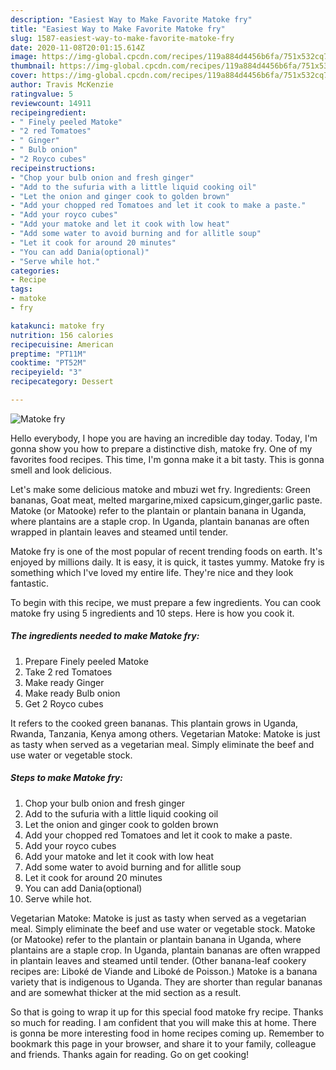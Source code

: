 ```yaml
---
description: "Easiest Way to Make Favorite Matoke fry"
title: "Easiest Way to Make Favorite Matoke fry"
slug: 1587-easiest-way-to-make-favorite-matoke-fry
date: 2020-11-08T20:01:15.614Z
image: https://img-global.cpcdn.com/recipes/119a884d4456b6fa/751x532cq70/matoke-fry-recipe-main-photo.jpg
thumbnail: https://img-global.cpcdn.com/recipes/119a884d4456b6fa/751x532cq70/matoke-fry-recipe-main-photo.jpg
cover: https://img-global.cpcdn.com/recipes/119a884d4456b6fa/751x532cq70/matoke-fry-recipe-main-photo.jpg
author: Travis McKenzie
ratingvalue: 5
reviewcount: 14911
recipeingredient:
- " Finely peeled Matoke"
- "2 red Tomatoes"
- " Ginger"
- " Bulb onion"
- "2 Royco cubes"
recipeinstructions:
- "Chop your bulb onion and fresh ginger"
- "Add to the sufuria with a little liquid cooking oil"
- "Let the onion and ginger cook to golden brown"
- "Add your chopped red Tomatoes and let it cook to make a paste."
- "Add your royco cubes"
- "Add your matoke and let it cook with low heat"
- "Add some water to avoid burning and for allitle soup"
- "Let it cook for around 20 minutes"
- "You can add Dania(optional)"
- "Serve while hot."
categories:
- Recipe
tags:
- matoke
- fry

katakunci: matoke fry 
nutrition: 156 calories
recipecuisine: American
preptime: "PT11M"
cooktime: "PT52M"
recipeyield: "3"
recipecategory: Dessert

---
```



![Matoke fry](https://img-global.cpcdn.com/recipes/119a884d4456b6fa/751x532cq70/matoke-fry-recipe-main-photo.jpg)

Hello everybody, I hope you are having an incredible day today. Today, I'm gonna show you how to prepare a distinctive dish, matoke fry. One of my favorites food recipes. This time, I'm gonna make it a bit tasty. This is gonna smell and look delicious.

Let&#39;s make some delicious matoke and mbuzi wet fry. Ingredients: Green bananas, Goat meat, melted margarine,mixed capsicum,ginger,garlic paste. Matoke (or Matooke) refer to the plantain or plantain banana in Uganda, where plantains are a staple crop. In Uganda, plantain bananas are often wrapped in plantain leaves and steamed until tender.

Matoke fry is one of the most popular of recent trending foods on earth. It's enjoyed by millions daily. It is easy, it is quick, it tastes yummy. Matoke fry is something which I've loved my entire life. They're nice and they look fantastic.


To begin with this recipe, we must prepare a few ingredients. You can cook matoke fry using 5 ingredients and 10 steps. Here is how you cook it.

<!--inarticleads1-->

##### The ingredients needed to make Matoke fry:

1. Prepare  Finely peeled Matoke
1. Take 2 red Tomatoes
1. Make ready  Ginger
1. Make ready  Bulb onion
1. Get 2 Royco cubes


It refers to the cooked green bananas. This plantain grows in Uganda, Rwanda, Tanzania, Kenya among others. Vegetarian Matoke: Matoke is just as tasty when served as a vegetarian meal. Simply eliminate the beef and use water or vegetable stock. 

<!--inarticleads2-->

##### Steps to make Matoke fry:

1. Chop your bulb onion and fresh ginger
1. Add to the sufuria with a little liquid cooking oil
1. Let the onion and ginger cook to golden brown
1. Add your chopped red Tomatoes and let it cook to make a paste.
1. Add your royco cubes
1. Add your matoke and let it cook with low heat
1. Add some water to avoid burning and for allitle soup
1. Let it cook for around 20 minutes
1. You can add Dania(optional)
1. Serve while hot.


Vegetarian Matoke: Matoke is just as tasty when served as a vegetarian meal. Simply eliminate the beef and use water or vegetable stock. Matoke (or Matooke) refer to the plantain or plantain banana in Uganda, where plantains are a staple crop. In Uganda, plantain bananas are often wrapped in plantain leaves and steamed until tender. (Other banana-leaf cookery recipes are: Liboké de Viande and Liboké de Poisson.) Matoke is a banana variety that is indigenous to Uganda. They are shorter than regular bananas and are somewhat thicker at the mid section as a result. 

So that is going to wrap it up for this special food matoke fry recipe. Thanks so much for reading. I am confident that you will make this at home. There is gonna be more interesting food in home recipes coming up. Remember to bookmark this page in your browser, and share it to your family, colleague and friends. Thanks again for reading. Go on get cooking!
